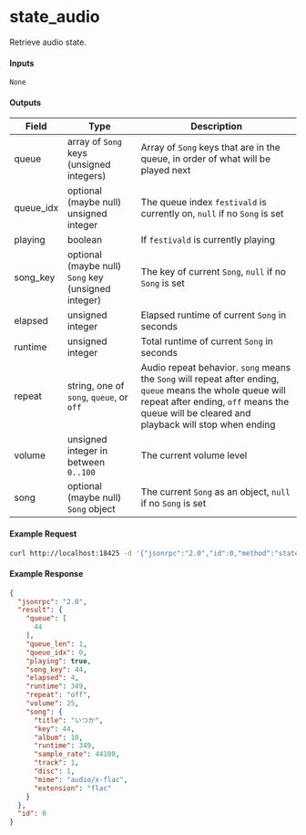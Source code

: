 # state_audio
Retrieve audio state.

#### Inputs

`None`

#### Outputs

| Field     | Type                                                | Description |
|-----------|-----------------------------------------------------|-------------|
| queue     | array of `Song` keys (unsigned integers)            | Array of `Song` keys that are in the queue, in order of what will be played next
| queue_idx | optional (maybe null) unsigned integer              | The queue index `festivald` is currently on, `null` if no `Song` is set
| playing   | boolean                                             | If `festivald` is currently playing
| song_key  | optional (maybe null) `Song` key (unsigned integer) | The key of current `Song`, `null` if no `Song` is set
| elapsed   | unsigned integer                                    | Elapsed runtime of current `Song` in seconds
| runtime   | unsigned integer                                    | Total runtime of current `Song` in seconds
| repeat    | string, one of `song`, `queue`, or `off`            | Audio repeat behavior. `song` means the `Song` will repeat after ending, `queue` means the whole queue will repeat after ending, `off` means the queue will be cleared and playback will stop when ending
| volume    | unsigned integer in between `0..100`                | The current volume level
| song      | optional (maybe null) `Song` object                 | The current `Song` as an object, `null` if no `Song` is set


#### Example Request
```bash
curl http://localhost:18425 -d '{"jsonrpc":"2.0","id":0,"method":"state_audio"}'
```

#### Example Response
```json
{
  "jsonrpc": "2.0",
  "result": {
    "queue": [
      44
    ],
    "queue_len": 1,
    "queue_idx": 0,
    "playing": true,
    "song_key": 44,
    "elapsed": 4,
    "runtime": 349,
    "repeat": "off",
    "volume": 25,
    "song": {
      "title": "いつか",
      "key": 44,
      "album": 10,
      "runtime": 349,
      "sample_rate": 44100,
      "track": 1,
      "disc": 1,
      "mime": "audio/x-flac",
      "extension": "flac"
    }
  },
  "id": 0
}
```
